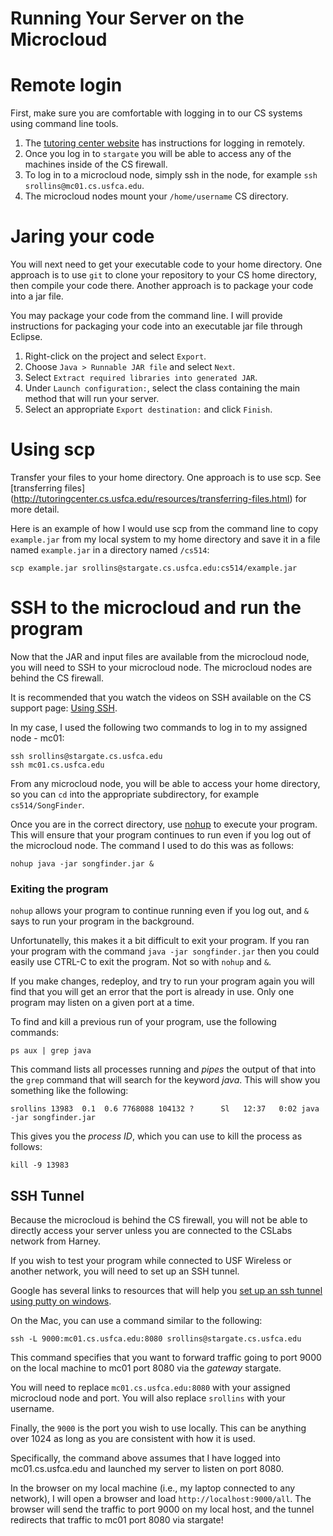 Running Your Server on the Microcloud
=====================================


# Remote login

First, make sure you are comfortable with logging in to our CS systems using command line tools. 

1. The [tutoring center website](http://tutoringcenter.cs.usfca.edu/resources/logging-in-remotely.html) has instructions for logging in remotely.
2. Once you log in to `stargate` you will be able to access any of the machines inside of the CS firewall.
3. To log in to a microcloud node, simply ssh in the node, for example `ssh srollins@mc01.cs.usfca.edu`.
4. The microcloud nodes mount your `/home/username` CS directory.


# Jaring your code

You will next need to get your executable code to your home directory. One approach is to use `git` to clone your repository to your CS home directory, then compile your code there. Another approach is to package your code into a jar file.

You may package your code from the command line. I will provide instructions for packaging your code into an executable jar file through Eclipse.

1. Right-click on the project and select `Export`.
2. Choose `Java > Runnable JAR file` and select `Next`.
3. Select `Extract required libraries into generated JAR`.
4. Under `Launch configuration:`, select the class containing the main method that will run your server.
5. Select an appropriate `Export destination:` and click `Finish`.

# Using scp

Transfer your files to your home directory. One approach is to use scp. See [transferring files] (http://tutoringcenter.cs.usfca.edu/resources/transferring-files.html) for more detail.

Here is an example of how I would use scp from the command line to copy `example.jar` from my local system to my home directory and save it in a file named `example.jar` in a directory named `/cs514`:

`scp example.jar srollins@stargate.cs.usfca.edu:cs514/example.jar`

# SSH to the microcloud and run the program

Now that the JAR and input files are available from the microcloud node, you will need to SSH to your microcloud node. The microcloud nodes are behind the CS firewall. 

It is recommended that you watch the videos on SSH available on the CS support page: [Using SSH](http://www.cs.usfca.edu/support.html#login).

In my case, I used the following two commands to log in to my assigned node - mc01:

```
ssh srollins@stargate.cs.usfca.edu
ssh mc01.cs.usfca.edu
```

From any microcloud node, you will be able to access your home directory, so you can `cd` into the appropriate subdirectory, for example `cs514/SongFinder`.

Once you are in the correct directory, use [nohup](https://en.wikipedia.org/wiki/Nohup) to execute your program. This will ensure that your program continues to run even if you log out of the microcloud node. The command I used to do this was as follows:

``` 
nohup java -jar songfinder.jar &
```

### Exiting the program

`nohup` allows your program to continue running even if you log out, and `&` says to run your program in the background. 

Unfortunatelly, this makes it a bit difficult to exit your program. If you ran your program with the command `java -jar songfinder.jar` then you could easily use CTRL-C to exit the program. Not so with `nohup` and `&`.

If you make changes, redeploy, and try to run your program again you will find that you will get an error that the port is already in use. Only one program may listen on a given port at a time.

To find and kill a previous run of your program, use the following commands:

```
ps aux | grep java
```

This command lists all processes running and *pipes* the output of that into the `grep` command that will search for the keyword *java*. This will show you something like the following:

```
srollins 13983  0.1  0.6 7768088 104132 ?      Sl   12:37   0:02 java -jar songfinder.jar
```

This gives you the *process ID*, which you can use to kill the process as follows:

```
kill -9 13983
```

## SSH Tunnel

Because the microcloud is behind the CS firewall, you will not be able to directly access your server unless you are connected to the CSLabs network from Harney.

If you wish to test your program while connected to USF Wireless or another network, you will need to set up an SSH tunnel.

Google has several links to resources that will help you [set up an ssh tunnel using putty on windows](https://www.google.com/search?q=putty+ssh+tunnel&oq=putty+ssh+tunnel&aqs=chrome..69i57j0l5.4199j0j7&sourceid=chrome&es_sm=91&ie=UTF-8).

On the Mac, you can use a command similar to the following:

```
ssh -L 9000:mc01.cs.usfca.edu:8080 srollins@stargate.cs.usfca.edu
```

This command specifies that you want to forward traffic going to port 9000 on the local machine to mc01 port 8080 via the *gateway* stargate.

You will need to replace `mc01.cs.usfca.edu:8080` with your assigned microcloud node and port. You will also replace `srollins` with your username.

Finally, the `9000` is the port you wish to use locally. This can be anything over 1024 as long as you are consistent with how it is used.

Specifically, the command above assumes that I have logged into mc01.cs.usfca.edu and launched my server to listen on port 8080. 

In the browser on my local machine (i.e., my laptop connected to any network), I will open a browser and load `http://localhost:9000/all`. The browser will send the traffic to port 9000 on my local host, and the tunnel redirects that traffic to mc01 port 8080 via stargate!

